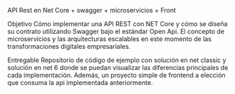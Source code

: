 
API Rest en Net Core + swagger + microservicios + Front

Objetivo
Cómo implementar una API REST con NET Core y cómo se diseña su contrato utilizando
Swagger bajo el estándar Open Api. El concepto de microservicios y las arquitecturas
escalables en este momento de las transformaciones digitales empresariales.

Entregable
Repositorio de código de ejemplo con solución en net classic y solución en net 6 donde se
puedan visualizar las diferencias principales de cada implementación. Además, un proyecto
simple de frontend a elección que consuma la api implementada anteriormente.
